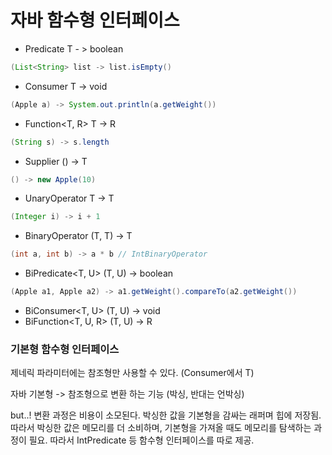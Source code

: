 # 자바 함수형 인터페이스
- Predicate<T> T - > boolean

```java
(List<String> list -> list.isEmpty()
```
- Consumer<T> T -> void
  
```java
(Apple a) -> System.out.println(a.getWeight())
```
- Function<T, R> T -> R
  
```java
(String s) -> s.length
```
- Supplier<T> () -> T
  
```java
() -> new Apple(10)
```
- UnaryOperator<T> T -> T
  
```java
(Integer i) -> i + 1
```
- BinaryOperator<T> (T, T) -> T
  
```java
(int a, int b) -> a * b // IntBinaryOperator
```
- BiPredicate<T, U> (T, U) -> boolean
  
```java
(Apple a1, Apple a2) -> a1.getWeight().compareTo(a2.getWeight())
```
- BiConsumer<T, U> (T, U) -> void
- BiFunction<T, U, R> (T, U) -> R


### 기본형 함수형 인터페이스
제네릭 파라미터에는 참조형만 사용할 수 있다. (Consumer<T->에서 T)

자바 기본형 -> 참조형으로 변환 하는 기능 (박싱, 반대는 언박싱)

but..! 변환 과정은 비용이 소모된다.
박싱한 값을 기본형을 감싸는 래퍼며 힙에 저장됨.
따라서 박싱한 값은 메모리를 더 소비하며, 기본형을 가져올 때도 메모리를 탐색하는 과정이 필요.
따라서 IntPredicate 등 함수형 인터페이스를 따로 제공.
